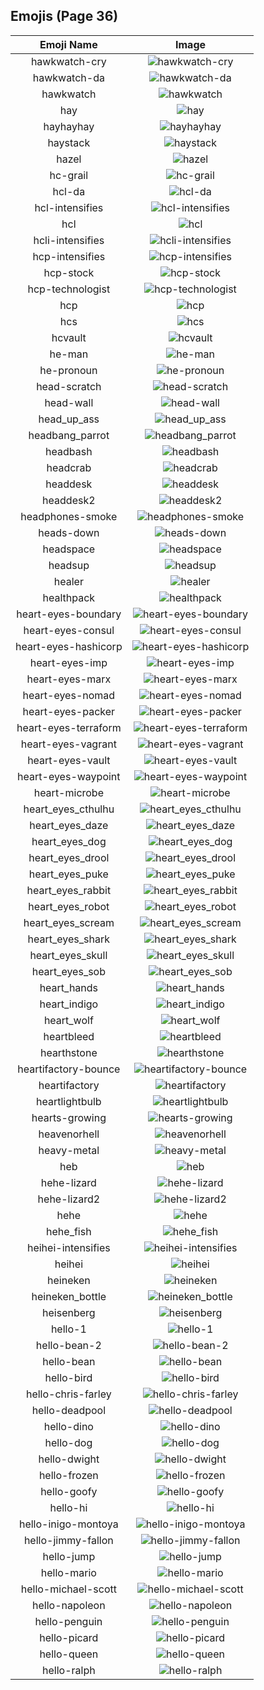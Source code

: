
  ## Emojis (Page 36)
  |Emoji Name|Image|
  | :-: | :-: |
  |hawkwatch-cry| ![hawkwatch-cry](/output/hawkwatch-cry.png)|
  |hawkwatch-da| ![hawkwatch-da](/output/hawkwatch-da.png)|
  |hawkwatch| ![hawkwatch](/output/hawkwatch.png)|
  |hay| ![hay](/output/hay.png)|
  |hayhayhay| ![hayhayhay](/output/hayhayhay.png)|
  |haystack| ![haystack](/output/haystack.png)|
  |hazel| ![hazel](/output/hazel.png)|
  |hc-grail| ![hc-grail](/output/hc-grail.png)|
  |hcl-da| ![hcl-da](/output/hcl-da.png)|
  |hcl-intensifies| ![hcl-intensifies](/output/hcl-intensifies.gif)|
  |hcl| ![hcl](/output/hcl.png)|
  |hcli-intensifies| ![hcli-intensifies](/output/hcli-intensifies.gif)|
  |hcp-intensifies| ![hcp-intensifies](/output/hcp-intensifies.gif)|
  |hcp-stock| ![hcp-stock](/output/hcp-stock.png)|
  |hcp-technologist| ![hcp-technologist](/output/hcp-technologist.png)|
  |hcp| ![hcp](/output/hcp.png)|
  |hcs| ![hcs](/output/hcs.png)|
  |hcvault| ![hcvault](/output/hcvault.png)|
  |he-man| ![he-man](/output/he-man.png)|
  |he-pronoun| ![he-pronoun](/output/he-pronoun.png)|
  |head-scratch| ![head-scratch](/output/head-scratch.gif)|
  |head-wall| ![head-wall](/output/head-wall.gif)|
  |head_up_ass| ![head_up_ass](/output/head_up_ass.png)|
  |headbang_parrot| ![headbang_parrot](/output/headbang_parrot.gif)|
  |headbash| ![headbash](/output/headbash.gif)|
  |headcrab| ![headcrab](/output/headcrab.gif)|
  |headdesk| ![headdesk](/output/headdesk.gif)|
  |headdesk2| ![headdesk2](/output/headdesk2.gif)|
  |headphones-smoke| ![headphones-smoke](/output/headphones-smoke.jpg)|
  |heads-down| ![heads-down](/output/heads-down.png)|
  |headspace| ![headspace](/output/headspace.png)|
  |headsup| ![headsup](/output/headsup.png)|
  |healer| ![healer](/output/healer.jpg)|
  |healthpack| ![healthpack](/output/healthpack.png)|
  |heart-eyes-boundary| ![heart-eyes-boundary](/output/heart-eyes-boundary.png)|
  |heart-eyes-consul| ![heart-eyes-consul](/output/heart-eyes-consul.png)|
  |heart-eyes-hashicorp| ![heart-eyes-hashicorp](/output/heart-eyes-hashicorp.png)|
  |heart-eyes-imp| ![heart-eyes-imp](/output/heart-eyes-imp.png)|
  |heart-eyes-marx| ![heart-eyes-marx](/output/heart-eyes-marx.png)|
  |heart-eyes-nomad| ![heart-eyes-nomad](/output/heart-eyes-nomad.png)|
  |heart-eyes-packer| ![heart-eyes-packer](/output/heart-eyes-packer.png)|
  |heart-eyes-terraform| ![heart-eyes-terraform](/output/heart-eyes-terraform.png)|
  |heart-eyes-vagrant| ![heart-eyes-vagrant](/output/heart-eyes-vagrant.png)|
  |heart-eyes-vault| ![heart-eyes-vault](/output/heart-eyes-vault.png)|
  |heart-eyes-waypoint| ![heart-eyes-waypoint](/output/heart-eyes-waypoint.png)|
  |heart-microbe| ![heart-microbe](/output/heart-microbe.png)|
  |heart_eyes_cthulhu| ![heart_eyes_cthulhu](/output/heart_eyes_cthulhu.png)|
  |heart_eyes_daze| ![heart_eyes_daze](/output/heart_eyes_daze.png)|
  |heart_eyes_dog| ![heart_eyes_dog](/output/heart_eyes_dog.png)|
  |heart_eyes_drool| ![heart_eyes_drool](/output/heart_eyes_drool.png)|
  |heart_eyes_puke| ![heart_eyes_puke](/output/heart_eyes_puke.png)|
  |heart_eyes_rabbit| ![heart_eyes_rabbit](/output/heart_eyes_rabbit.png)|
  |heart_eyes_robot| ![heart_eyes_robot](/output/heart_eyes_robot.png)|
  |heart_eyes_scream| ![heart_eyes_scream](/output/heart_eyes_scream.png)|
  |heart_eyes_shark| ![heart_eyes_shark](/output/heart_eyes_shark.png)|
  |heart_eyes_skull| ![heart_eyes_skull](/output/heart_eyes_skull.png)|
  |heart_eyes_sob| ![heart_eyes_sob](/output/heart_eyes_sob.png)|
  |heart_hands| ![heart_hands](/output/heart_hands.gif)|
  |heart_indigo| ![heart_indigo](/output/heart_indigo.png)|
  |heart_wolf| ![heart_wolf](/output/heart_wolf.png)|
  |heartbleed| ![heartbleed](/output/heartbleed.png)|
  |hearthstone| ![hearthstone](/output/hearthstone.png)|
  |heartifactory-bounce| ![heartifactory-bounce](/output/heartifactory-bounce.gif)|
  |heartifactory| ![heartifactory](/output/heartifactory.png)|
  |heartlightbulb| ![heartlightbulb](/output/heartlightbulb.png)|
  |hearts-growing| ![hearts-growing](/output/hearts-growing.gif)|
  |heavenorhell| ![heavenorhell](/output/heavenorhell.png)|
  |heavy-metal| ![heavy-metal](/output/heavy-metal.gif)|
  |heb| ![heb](/output/heb.png)|
  |hehe-lizard| ![hehe-lizard](/output/hehe-lizard.png)|
  |hehe-lizard2| ![hehe-lizard2](/output/hehe-lizard2.png)|
  |hehe| ![hehe](/output/hehe.png)|
  |hehe_fish| ![hehe_fish](/output/hehe_fish.png)|
  |heihei-intensifies| ![heihei-intensifies](/output/heihei-intensifies.gif)|
  |heihei| ![heihei](/output/heihei.png)|
  |heineken| ![heineken](/output/heineken.png)|
  |heineken_bottle| ![heineken_bottle](/output/heineken_bottle.png)|
  |heisenberg| ![heisenberg](/output/heisenberg.jpg)|
  |hello-1| ![hello-1](/output/hello-1.gif)|
  |hello-bean-2| ![hello-bean-2](/output/hello-bean-2.gif)|
  |hello-bean| ![hello-bean](/output/hello-bean.gif)|
  |hello-bird| ![hello-bird](/output/hello-bird.gif)|
  |hello-chris-farley| ![hello-chris-farley](/output/hello-chris-farley.gif)|
  |hello-deadpool| ![hello-deadpool](/output/hello-deadpool.gif)|
  |hello-dino| ![hello-dino](/output/hello-dino.gif)|
  |hello-dog| ![hello-dog](/output/hello-dog.gif)|
  |hello-dwight| ![hello-dwight](/output/hello-dwight.gif)|
  |hello-frozen| ![hello-frozen](/output/hello-frozen.gif)|
  |hello-goofy| ![hello-goofy](/output/hello-goofy.gif)|
  |hello-hi| ![hello-hi](/output/hello-hi.gif)|
  |hello-inigo-montoya| ![hello-inigo-montoya](/output/hello-inigo-montoya.gif)|
  |hello-jimmy-fallon| ![hello-jimmy-fallon](/output/hello-jimmy-fallon.gif)|
  |hello-jump| ![hello-jump](/output/hello-jump.gif)|
  |hello-mario| ![hello-mario](/output/hello-mario.gif)|
  |hello-michael-scott| ![hello-michael-scott](/output/hello-michael-scott.gif)|
  |hello-napoleon| ![hello-napoleon](/output/hello-napoleon.gif)|
  |hello-penguin| ![hello-penguin](/output/hello-penguin.gif)|
  |hello-picard| ![hello-picard](/output/hello-picard.gif)|
  |hello-queen| ![hello-queen](/output/hello-queen.gif)|
  |hello-ralph| ![hello-ralph](/output/hello-ralph.gif)|
  